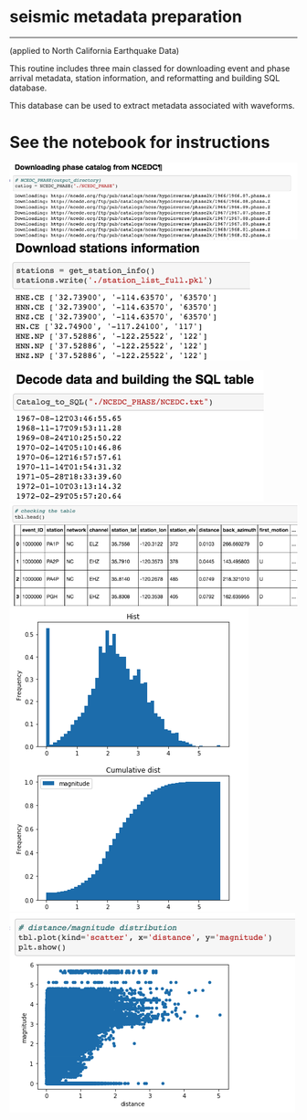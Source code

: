 
# seismic metadata preparation 
-------------------
(applied to North California Earthquake Data)

This routine includes three main classed for downloading event and phase arrival metadata, station information, and reformatting and building SQL database.

This database can be used to extract metadata associated with waveforms. 

# See the notebook for instructions
![Downloading phase arrival time and event information](F1.png)
![Downloading station information](F2.png)

![Decoding the data and building a SQL database](F3.png)
![Resulted table](F4.png)
![Statistics of metadata](F5.png)
![Statistics of metadata](F6.png)
